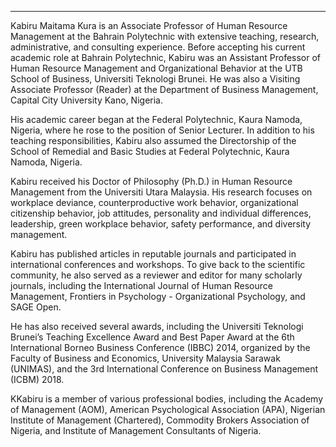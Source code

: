 ---
Kabiru Maitama Kura is an Associate Professor of Human Resource Management at the Bahrain Polytechnic with extensive teaching, research, administrative, and consulting experience. Before accepting his current academic role at Bahrain Polytechnic, Kabiru was an Assistant Professor of Human Resource Management and Organizational Behavior at the UTB School of Business, Universiti Teknologi Brunei. He was also a Visiting Associate Professor (Reader) at the Department of Business Management, Capital City University Kano, Nigeria.

His academic career began at the Federal Polytechnic, Kaura Namoda, Nigeria, where he rose to the position of Senior Lecturer. In addition to his teaching responsibilities, Kabiru also assumed the Directorship of the School of Remedial and Basic Studies at Federal Polytechnic, Kaura Namoda, Nigeria.

Kabiru received his Doctor of Philosophy (Ph.D.) in Human Resource Management from the Universiti Utara Malaysia. His research focuses on workplace deviance, counterproductive work behavior, organizational citizenship behavior, job attitudes, personality and individual differences, leadership, green workplace behavior, safety performance, and diversity management.

Kabiru has published articles in reputable journals and participated in international conferences and workshops. To give back to the scientific community, he also served as a reviewer and editor for many scholarly journals, including the International Journal of Human Resource Management, Frontiers in Psychology - Organizational Psychology, and SAGE Open.

He has also received several awards, including the Universiti Teknologi Brunei’s Teaching Excellence Award and Best Paper Award at the 6th International Borneo Business Conference (IBBC) 2014, organized by the Faculty of Business and Economics, University Malaysia Sarawak (UNIMAS), and the 3rd International Conference on Business Management (ICBM) 2018.

KKabiru is a member of various professional bodies, including the Academy of Management (AOM), American Psychological Association (APA), Nigerian Institute of Management (Chartered), Commodity Brokers Association of Nigeria, and Institute of Management Consultants of Nigeria.
